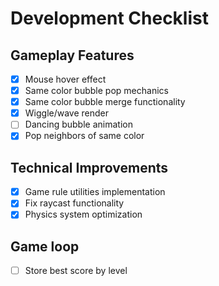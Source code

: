 # Development Checklist

## Gameplay Features
- [X] Mouse hover effect
- [X] Same color bubble pop mechanics
- [X] Same color bubble merge functionality
- [X] Wiggle/wave render
- [ ] Dancing bubble animation
- [X] Pop neighbors of same color

## Technical Improvements
- [X] Game rule utilities implementation
- [X] Fix raycast functionality
- [X] Physics system optimization

## Game loop
- [ ] Store best score by level
